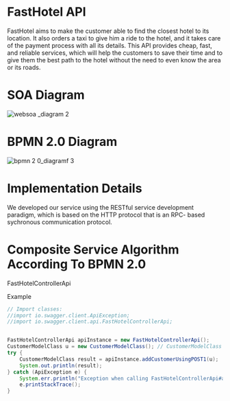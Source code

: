 # FastHotel API
FastHotel aims to make the customer able to find the closest hotel to its location. It also orders a taxi to give him a ride to the hotel, and it takes care of the payment process with all its details.
This API provides cheap, fast, and reliable services, which will help the customers to save their time and to give them the best path to the hotel without the need to even know the area or its roads.
# SOA Diagram

![websoa _diagram 2](https://user-images.githubusercontent.com/37571215/50399502-9b106380-0788-11e9-9b06-b0f369fb2bea.png)

# BPMN 2.0 Diagram

![bpmn 2 0_diagramf 3](https://user-images.githubusercontent.com/37571215/50405542-06752800-07bf-11e9-8b77-030904a80de2.png)

# Implementation Details
We developed our service using the RESTful service development paradigm, which is based on the HTTP protocol that is an RPC- based sychronous communication protocol.

#  Composite Service Algorithm According To BPMN 2.0
FastHotelControllerApi

 Example
```java
// Import classes:
//import io.swagger.client.ApiException;
//import io.swagger.client.api.FastHotelControllerApi;


FastHotelControllerApi apiInstance = new FastHotelControllerApi();
CustomerModelClass u = new CustomerModelClass(); // CustomerModelClass | u
try {
    CustomerModelClass result = apiInstance.addCustomerUsingPOST1(u);
    System.out.println(result);
} catch (ApiException e) {
    System.err.println("Exception when calling FastHotelControllerApi#addCustomerUsingPOST1");
    e.printStackTrace();
}
```
